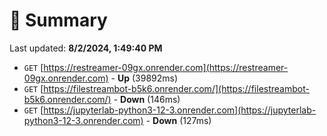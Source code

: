 # 📖 Summary
Last updated: **8/2/2024, 1:49:40 PM**

- `GET` [https://restreamer-09gx.onrender.com](https://restreamer-09gx.onrender.com) - **Up** (39892ms)
- `GET` [https://filestreambot-b5k6.onrender.com/](https://filestreambot-b5k6.onrender.com/) - **Down** (146ms)
- `GET` [https://jupyterlab-python3-12-3.onrender.com](https://jupyterlab-python3-12-3.onrender.com) - **Down** (127ms)

